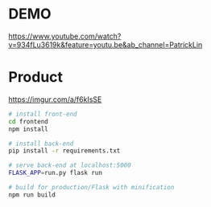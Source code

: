 # DEMO
https://www.youtube.com/watch?v=934fLu3619k&feature=youtu.be&ab_channel=PatrickLin
# Product
<img>https://imgur.com/a/f6kIsSE</img>

``` bash
# install front-end
cd frontend
npm install

# install back-end
pip install -r requirements.txt

# serve back-end at localhost:5000
FLASK_APP=run.py flask run

# build for production/Flask with minification
npm run build

```

